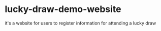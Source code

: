 # lucky-draw-demo-website
it's a website for users to register information for attending a lucky draw
